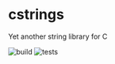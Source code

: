 # cstrings
Yet another string library for C

![build](https://github.com/westflow/cstrings/actions/workflows/build.yml/badge.svg) ![tests](https://github.com/westflow/cstrings/actions/workflows/build.yml/badge.svg)